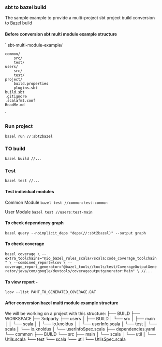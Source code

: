 ### sbt to bazel build 

The sample example to provide a multi-project sbt project build conversion to Bazel build

#### Before conversion sbt multi module example structure
`
sbt-multi-module-example/

    common/
        src/
        test/
    users/
        src/
        test/
    project/
        build.properties
        plugins.sbt
    build.sbt
    .gitignore
    .scalafmt.conf
    ReadMe.md
`

### Run project
`bazel run //:sbt2bazel`

### TO build 
`bazel build //...`

### Test
`bazel test //...`

#### Test individual modules
Common Module
`bazel test //common:test-common`

User Module
`bazel test //users:test-main`

#### To check dependency graph
`bazel query --noimplicit_deps "deps(//:sbt2bazel)" --output graph`

#### To check coverage
`bazel coverage \
 --extra_toolchains="@io_bazel_rules_scala//scala:code_coverage_toolchain" \
 --combined_report=lcov \
 --coverage_report_generator="@bazel_tools//tools/test/CoverageOutputGenerator/java/com/google/devtools/coverageoutputgenerator:Main" \
 //...
`

#### To view report -
`lcov --list PAHT_TO_GENERATED_COVERAGE.DAT`


#### After conversion bazel multi module example structure
We will be working on a project with this structure:
├── BUILD
├── WORKSPACE
|── 3rdparty
├── users
│   ├── BUILD
│   └── src
│       ├── main
│       │ └── scala
│       │ └── io.knoldus
│       │     └── userInfo.scala
│       └── test
│           └── scala
│               └── io.knoldus
│                   └── userInfoSpec.scala
├── dependencies.yaml
└── common
    ├── BUILD
    └── src
        ├── main
        │   └── scala
        │       └── util
        │           └── Utils.scala
        └── test
            └── scala
                └── util
                    └── UtilsSpec.scala